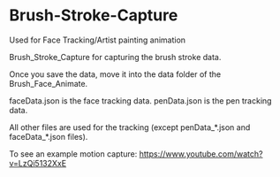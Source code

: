 # Brush-Stroke-Capture
Used for Face Tracking/Artist painting animation

Brush_Stroke_Capture for capturing the brush stroke data.

Once you save the data, move it into the data folder of the Brush_Face_Animate.

faceData.json is the face tracking data.
penData.json is the pen tracking data.

All other files are used for the tracking (except penData_\*.json and faceData_\*.json files).

To see an example motion capture: https://www.youtube.com/watch?v=LzQi5132XxE
